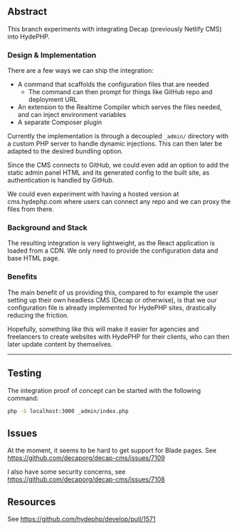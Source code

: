 ## Abstract

This branch experiments with integrating Decap (previously Netlify CMS) into HydePHP.

### Design & Implementation

There are a few ways we can ship the integration:
- A command that scaffolds the configuration files that are needed
  - The command can then prompt for things like GitHub repo and deployment URL
- An extension to the Realtime Compiler which serves the files needed, and can inject environment variables
- A separate Composer plugin

Currently the implementation is through a decoupled `_admin/` directory with a custom PHP server to handle dynamic injections. This can then later be adapted to the desired bundling option.

Since the CMS connects to GitHub, we could even add an option to add the static admin panel HTML and its generated config to the built site, as authentication is handled by GitHub.

We could even experiment with having a hosted version at cms.hydephp.com where users can connect any repo and we can proxy the files from there.

### Background and Stack

The resulting integration is very lightweight, as the React application is loaded from a CDN. We only need to provide the configuration data and base HTML page.

### Benefits

The main benefit of us providing this, compared to for example the user setting up their own headless CMS (Decap or otherwise), is that we our configuration file is already implemented for HydePHP sites, drastically reducing the friction.

Hopefully, something like this will make it easier for agencies and freelancers to create websites with HydePHP for their clients, who can then later update content by themselves.

---

## Testing

The integration proof of concept can be started with the following command:

```bash
php -S localhost:3000 _admin/index.php
```

## Issues

At the moment, it seems to be hard to get support for Blade pages. See https://github.com/decaporg/decap-cms/issues/7109

I also have some security concerns, see https://github.com/decaporg/decap-cms/issues/7108

## Resources

See https://github.com/hydephp/develop/pull/1571
